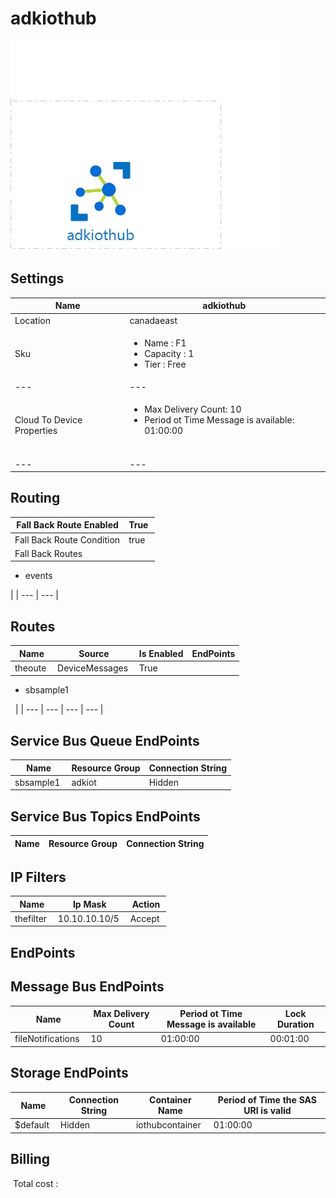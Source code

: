 # adkiothub
![Cloudockit](../assets/f27daced51b94ae8b2f3d316dc6ce597.jpg) 
## Settings


| Name | adkiothub  |
| --- | --- |
| Location | canadaeast  |
| Sku | <passthrough><ul><li><span>Name :</span><span> </span>F1</li><li><span>Capacity</span><span> :</span><span> </span>1</li><li><span>Tier</span><span> :</span><span> </span>Free</li></ul></passthrough> |
| --- | --- |
| Cloud To Device Properties | <passthrough><ul><li><span>Max</span><span> </span><span>Delivery</span><span> </span><span>Count</span><span>: </span>10</li><li><span>Period ot Time Message is available</span><span>: </span>01:00:00</li></ul></passthrough>  |
| --- | --- |


## Routing


| Fall Back Route Enabled | True  |
| --- | --- |
| Fall Back Route Condition | true  |
| Fall Back Routes | 
<passthrough><ul><li>events<span>&#xa0;</span></li></ul></passthrough>
 |
| --- | --- |

## Routes


| Name | Source | Is Enabled | EndPoints |
| --- | --- | --- | --- |
| theoute  | DeviceMessages  | True  | 
<passthrough><ul><li>sbsample1<span>&#xa0;</span></li></ul></passthrough>
  |
| --- | --- | --- | --- |

## Service Bus Queue EndPoints


| Name | Resource Group | Connection String |
| --- | --- | --- |
| sbsample1  | adkiot  | Hidden  |
## Service Bus Topics EndPoints


| Name | Resource Group | Connection String |
| --- | --- | --- |
## IP Filters


| Name | Ip Mask | Action |
| --- | --- | --- |
| thefilter  | 10.10.10.10/5  | Accept  |
## EndPoints

## Message Bus EndPoints


| Name | Max Delivery Count | Period ot Time Message is available | Lock Duration |
| --- | --- | --- | --- |
| fileNotifications  | 10  | 01:00:00  | 00:01:00  |
## Storage EndPoints


| Name | Connection String | Container Name | Period of Time the SAS URI is valid |
| --- | --- | --- | --- |
| $default  | Hidden  | iothubcontainer  | 01:00:00  |
## Billing
 Total cost : 
